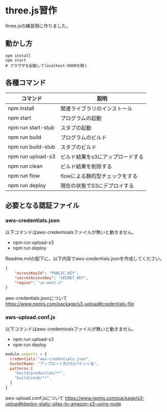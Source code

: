# three.js習作
 
three.jsの練習用に作りました。

## 動かし方
```
npm install
npm start
# ブラウザを起動してlocalhost:8080を開く
```

## 各種コマンド

| コマンド            | 説明                          |
|--------------------|------------------------------|
| npm install        | 関連ライブラリのインストール     |
| npm start          | プログラムの起動                |
| npm run start-stub | スタブの起動                   |
| npm run build      | プログラムのビルド              |
| npm run build-stub | スタブのビルド                  |
| npm run upload-s3  | ビルド結果をs3にアップロードする  |
| npm run clean      | ビルド結果を削除する             |
| npm run flow       | flowによる静的型チェックをする    |
| npm run deploy     | 現在の状態でS3にデプロイする      |


## 必要となる認証ファイル

### aws-credentials.json

以下コマンドはaws-credentioalsファイルが無いと動きません。

* npm run upload-s3
* npm run deploy

Readme.mdの配下に、以下内容でaws-credentials.jsonを作成してください。

```json
{ 
    "accessKeyId": "PUBLIC_KEY", 
    "secretAccessKey": "SECRET_KEY", 
    "region": "us-west-2" 
}
```

aws-credentials.jsonについて  
https://www.npmjs.com/package/s3-upload#credentials-file

### aws-upload.conf.js

以下コマンドはaws-credentioalsファイルが無いと動きません。

* npm run upload-s3
* npm run deploy

```javascript
module.exports = {
  credentials:"aws-credentials.json",
  bucketName: "アップロード先のS3バケット名",
  patterns:[
    "build/production/**",
    "build/stub/**",
  ]
}
```

aws-upload.conf.jsについて
https://www.npmjs.com/package/s3-upload#deploy-static-sites-to-amazon-s3-using-node

